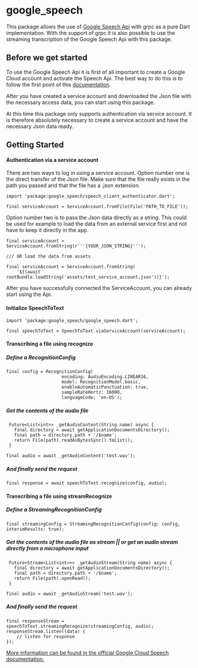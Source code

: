 # google_speech

This package allows the use of [Google Speech Api](https://cloud.google.com/speech-to-text/docs) with grpc as a pure 
Dart implementation. With the support of grpc it is also possible to use the streaming transcription 
of the Google Speech Api with this package.

## Before we get started

To use the Google Speech Api it is first of all important to create a Google Cloud account and activate the Speech Api.
The best way to do this is to follow the first point of this [documentation](https://cloud.google.com/speech-to-text/docs/quickstart-client-libraries).

After you have created a service account and downloaded the Json file with the necessary access data, you can start 
using this package. 

At this time this package only supports authentication via service account. It is therefore absolutely necessary to create a service account and have the necessary Json data ready.

## Getting Started

#### Authentication via a service account

There are two ways to log in using a service account. Option number one is the direct transfer of the Json file. 
Make sure that the file really exists in the path you passed and that the file has a .json extension.
    
    import 'package:google_speech/speech_client_authenticator.dart';
    
    final serviceAccount = ServiceAccount.fromFile(File('PATH_TO_FILE'));

Option number two is to pass the Json data directly as a string. 
This could be used for example to load the data from an external service first and not
have to keep it directly in the app.

    
    final serviceAccount = ServiceAccount.fromString(r'''{YOUR_JSON_STRING}''');
    
    /// OR load the data from assets
    
    final serviceAccount = ServiceAccount.fromString(
        '${(await rootBundle.loadString('assets/test_service_account.json'))}');
        
After you have successfully connected the ServiceAccount, you can already start using the Api.

#### Initialize SpeechToText

    import 'package:google_speech/google_speech.dart';
    
    final speechToText = SpeechToText.viaServiceAccount(serviceAccount);

#### Transcribing a file using recognize

##### Define a RecognitionConfig

    final config = RecognitionConfig(
                         encoding: AudioEncoding.LINEAR16,
                         model: RecognitionModel.basic,
                         enableAutomaticPunctuation: true,
                         sampleRateHertz: 16000,
                         languageCode: 'en-US');
    
##### Get the contents of the audio file
    
     Future<List<int>> _getAudioContent(String name) async {
       final directory = await getApplicationDocumentsDirectory();
       final path = directory.path + '/$name';
       return File(path).readAsBytesSync().toList();
     }
    
    final audio = await _getAudioContent('test.wav');
    
##### And finally send the request    
    
    final response = await speechToText.recognize(config, audio);

#### Transcribing a file using streamRecognize

##### Define a StreamingRecognitionConfig

    final streamingConfig = StreamingRecognitionConfig(config: config, interimResults: true);
    
##### Get the contents of the audio file as stream || or get an audio stream directly from a microphone input
    
     Future<Stream<List<int>>> _getAudioStream(String name) async {
       final directory = await getApplicationDocumentsDirectory();
       final path = directory.path + '/$name';
       return File(path).openRead();
     }
    
    final audio = await _getAudioStream('test.wav');
    
##### And finally send the request    
    
    final responseStream = speechToText.streamingRecognize(streamingConfig, audio);
    responseStream.listen((data) {
        // listen for response 
    });
    
[More information can be found in the official Google Cloud Speech documentation.](https://cloud.google.com/speech-to-text/docs)   
